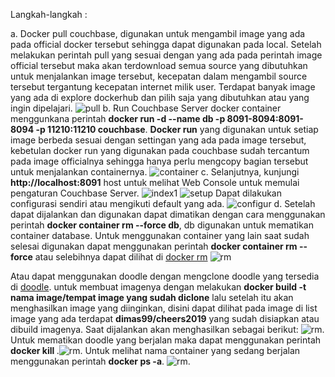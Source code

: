 Langkah-langkah :

a. Docker pull couchbase, digunakan untuk mengambil image yang ada pada official docker tersebut sehingga dapat digunakan pada local. Setelah melakukan perintah pull yang sesuai dengan yang ada pada perintah image official tersebut maka akan terdownload semua source yang dibutuhkan untuk menjalankan image tersebut, kecepatan dalam mengambil source tersebut tergantung kecepatan internet milik user. Terdapat banyak image yang ada di explore dockerhub dan pilih saja yang dibutuhkan atau yang ingin dipelajari.
![pull](https://github.com/XabaraNeanthal/UTS-tekn-cloud-computing-teori/blob/master/gambar-03.png)
b. Run Couchbase Server docker container menggunkana perintah **docker run -d --name db -p 8091-8094:8091-8094 -p 11210:11210 couchbase**. **Docker run** yang digunakan untuk setiap image berbeda sesuai dengan settingan yang ada pada image tersebut, kebetulan docker run yang digunakan pada couchbase sudah tercantum pada image officialnya sehingga hanya perlu mengcopy bagian tersebut untuk menjalankan containernya.
![container](https://github.com/XabaraNeanthal/UTS-tekn-cloud-computing-teori/blob/master/gambar-04.png)
c. Selanjutnya, kunjungi **http://localhost:8091** host untuk melihat Web Console untuk memulai pengaturan Couchbase Server.
![index1](https://github.com/XabaraNeanthal/UTS-tekn-cloud-computing-teori/blob/master/gambar-05.png)
![setup](https://github.com/XabaraNeanthal/UTS-tekn-cloud-computing-teori/blob/master/gambar-06.png)
Dapat dilakukan configurasi sendiri atau mengikuti default yang ada.
![configur](https://github.com/XabaraNeanthal/UTS-tekn-cloud-computing-teori/blob/master/gambar-07.png)
d. Setelah dapat dijalankan dan digunakan dapat dimatikan dengan cara menggunakan perintah **docker container rm --force db**, db digunakan untuk mematikan container database. Untuk menggunakan container yang lain saat sudah selesai digunakan dapat menggunakan perintah **docker container rm --force** atau selebihnya dapat dilihat di [docker rm](https://docs.docker.com/engine/reference/commandline/rm/)
![rm](https://github.com/XabaraNeanthal/UTS-tekn-cloud-computing-teori/blob/master/gambar-08.png)

Atau dapat menggunakan doodle dengan mengclone doodle yang tersedia di [doodle](https://github.com/docker/doodle).
untuk membuat imagenya dengan melakukan **docker build -t nama image/tempat image yang sudah diclone** lalu setelah itu akan menghasilkan image yang diinginkan, disini
dapat dilihat pada image di list image yang ada terdapat **dimas99/cheers2019** yang sudah disiapkan atau dibuild imagenya. Saat dijalankan akan menghasilkan sebagai berikut: ![rm](https://github.com/XabaraNeanthal/UTS-tekn-cloud-computing-teori/blob/master/gambar-19.png).
Untuk mematikan doodle yang berjalan maka dapat menggunakan perintah **docker kill <nama container>**.![rm](https://github.com/XabaraNeanthal/UTS-tekn-cloud-computing-teori/blob/master/gambar-20.png).
Untuk melihat nama container yang sedang berjalan menggunakan perintah **docker ps -a**. ![rm](https://github.com/XabaraNeanthal/UTS-tekn-cloud-computing-teori/blob/master/gambar-21.png).

